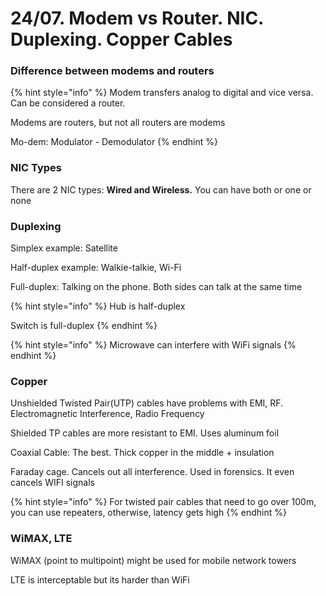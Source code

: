 # 24/07. Modem vs Router. NIC. Duplexing. Copper Cables

### Difference between modems and routers

{% hint style="info" %}
Modem transfers analog to digital and vice versa. Can be considered a router.

Modems are routers, but not all routers are modems

Mo-dem: Modulator - Demodulator
{% endhint %}

### NIC Types

There are 2 NIC types: **Wired and Wireless.** You can have both or one or none

### Duplexing

Simplex example: Satellite

Half-duplex example: Walkie-talkie, Wi-Fi

Full-duplex: Talking on the phone. Both sides can talk at the same time

{% hint style="info" %}
Hub is half-duplex

Switch is full-duplex
{% endhint %}

{% hint style="info" %}
Microwave can interfere with WiFi signals
{% endhint %}

### Copper

Unshielded Twisted Pair(UTP) cables have problems with EMI, RF. Electromagnetic Interference, Radio Frequency

Shielded TP cables are more resistant to EMI. Uses aluminum foil

Coaxial Cable: The best. Thick copper in the middle + insulation

Faraday cage. Cancels out all interference. Used in forensics. It even cancels WIFI signals

{% hint style="info" %}
For twisted pair cables that need to go over 100m, you can use repeaters, otherwise, latency gets high
{% endhint %}

### WiMAX, LTE

WiMAX (point to multipoint) might be used for mobile network towers

LTE is interceptable but its harder than WiFi
